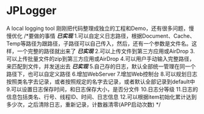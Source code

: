 # JPLogger
A local logging tool
刚刚把代码整理成独立的工程和Demo，还有很多问题，慢慢优化
/*要做的事情
***已实现*** 1.可以自定义日志路径，根据Document、Cache、Temp等路径为跟路径，子路径可以自己传入，然后，还有一个参数是文件名。这样，一个完整的路径就出来了
***已实现*** 2.可以上传文件到第三方应用或AirDrop
3.可以上传批量文件的zip到第三方应用或AirDrop
4.可以用户手动输入完整路径，来匹配到文件，并发送出去
***已实现*** 5.自己存的日志，默认全部统一管理在同一个路径下，也可以自定义路径
6.增加WebServer
7.增加Web控制台
8.可以规划日志按照类名字去记录，或者按照规定的名字去记录，或者默认全部记录到default中
9.可以设置日志保存时间，和日志保存大小，是否分文件
10.日志分等级
11.日志的信息包括类名、行号、线程ID、时间、日志信息
12.可以根据item初始化累计达到多少次，之后清除日志，重新记录，计数器清零(APP启动次数)
*/
